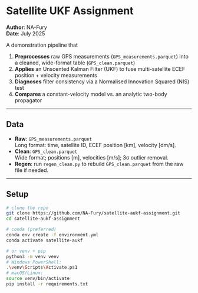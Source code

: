 # Satellite UKF Assignment

**Author**: NA-Fury  
**Date**: July 2025  

A demonstration pipeline that  
1. **Preprocesses** raw GPS measurements (`GPS_measurements.parquet`) into a cleaned, wide-format table (`GPS_clean.parquet`)  
2. **Applies** an Unscented Kalman Filter (UKF) to fuse multi-satellite ECEF position + velocity measurements  
3. **Diagnoses** filter consistency via a Normalised Innovation Squared (NIS) test  
4. **Compares** a constant-velocity model vs. an analytic two-body propagator  

---

## Data

- **Raw**: `GPS_measurements.parquet`  
  Long format: time, satellite ID, ECEF position [km], velocity [dm/s].  
- **Clean**: `GPS_clean.parquet`  
  Wide format; positions [m], velocities [m/s]; 3σ outlier removal.  
- **Regen**: run `regen_clean.py` to rebuild `GPS_clean.parquet` from the raw file if needed.

---

## Setup

```bash
# clone the repo
git clone https://github.com/NA-Fury/satellite-aukf-assignment.git
cd satellite-aukf-assignment

# conda (preferred)
conda env create -f environment.yml
conda activate satellite-aukf

# or venv + pip
python3 -m venv venv
# Windows PowerShell:
.\venv\Scripts\Activate.ps1
# macOS/Linux:
source venv/bin/activate
pip install -r requirements.txt
